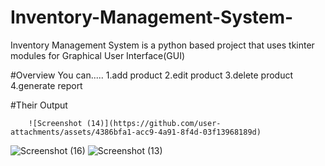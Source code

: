 # Inventory-Management-System-
 Inventory Management System is a python based project that uses tkinter modules for Graphical User Interface(GUI)

#Overview
 You can.....
         1.add product
         2.edit product
         3.delete product
         4.generate report

#Their Output

        ![Screenshot (14)](https://github.com/user-attachments/assets/4386bfa1-acc9-4a91-8f4d-03f13968189d)
 ![Screenshot (16)](https://github.com/user-attachments/assets/5855b427-1588-4ade-a6cd-058137d3ae60)
![Screenshot (13)](https://github.com/user-attachments/assets/662ec0e9-086b-42ef-bae1-2c8597bb2bc8)
